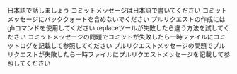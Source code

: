 日本語で話しましょう
コミットメッセージは日本語で書いてください
コミットメッセージにバッククォートを含めないでください
プルリクエストの作成にはghコマンドを使用してください
replaceツールが失敗したら違う方法を試してください
コミットメッセージの問題でコミットが失敗したら一時ファイルにコミットログを記載して参照してください
プルリクエストメッセージの問題でプルリクエストが失敗したら一時ファイルにプルリクエストメッセージを記載して参照してください

